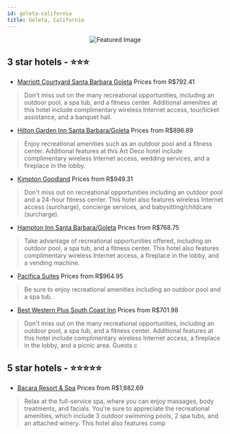 ```yaml
---
id: goleta-california
title: Goleta, California
---
```


<center><img src="https://i.travelapi.com/hotels/6000000/5260000/5259300/5259249/c83f2a84_z.jpg" alt="Featured Image" /></center>


##  3 star hotels - ⭐️⭐️⭐️

-    [Marriott Courtyard Santa Barbara Goleta](https://us.hurb.com/hotels/goleta/marriott-courtyard-santa-barbara-goleta-JNP-JP986751?cmp=18055) Prices from R$792.41
   > Don't miss out on the many recreational opportunities, including an outdoor pool, a spa tub, and a fitness center. Additional amenities at this hotel include complimentary wireless Internet access, tour/ticket assistance, and a banquet hall.
-    [Hilton Garden Inn Santa Barbara/Goleta](https://us.hurb.com/hotels/goleta/hilton-garden-inn-santa-barbara-goleta-JNP-JP02699Q?cmp=18055) Prices from R$896.89
   > Enjoy recreational amenities such as an outdoor pool and a fitness center. Additional features at this Art Deco hotel include complimentary wireless Internet access, wedding services, and a fireplace in the lobby.
-    [Kimpton Goodland](https://us.hurb.com/hotels/goleta/kimpton-goodland-JNP-JP411136?cmp=18055) Prices from R$949.31
   > Don't miss out on recreational opportunities including an outdoor pool and a 24-hour fitness center. This hotel also features wireless Internet access (surcharge), concierge services, and babysitting/childcare (surcharge).
-    [Hampton Inn Santa Barbara/Goleta](https://us.hurb.com/hotels/goleta/hampton-inn-santa-barbara-goleta-JNP-JP760378?cmp=18055) Prices from R$768.75
   > Take advantage of recreational opportunities offered, including an outdoor pool, a spa tub, and a fitness center. This hotel also features complimentary wireless Internet access, a fireplace in the lobby, and a vending machine.
-    [Pacifica Suites](https://us.hurb.com/hotels/goleta/pacifica-suites-JNP-JP063270?cmp=18055) Prices from R$964.95
   > Be sure to enjoy recreational amenities including an outdoor pool and a spa tub.
-    [Best Western Plus South Coast Inn](https://us.hurb.com/hotels/goleta/best-western-plus-south-coast-inn-JNP-JP053238?cmp=18055) Prices from R$701.98
   > Don't miss out on the many recreational opportunities, including an outdoor pool, a spa tub, and a fitness center. Additional features at this hotel include complimentary wireless Internet access, a fireplace in the lobby, and a picnic area. Guests c

##  5 star hotels - ⭐️⭐️⭐️⭐️⭐️

-    [Bacara Resort & Spa](https://us.hurb.com/hotels/goleta/bacara-resort-spa-JNP-JP905427?cmp=18055) Prices from R$1,882.69
   > Relax at the full-service spa, where you can enjoy massages, body treatments, and facials. You're sure to appreciate the recreational amenities, which include 3 outdoor swimming pools, 2 spa tubs, and an attached winery. This hotel also features comp
